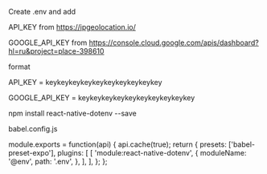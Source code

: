 Create .env and add

API_KEY from https://ipgeolocation.io/

GOOGLE_API_KEY from https://console.cloud.google.com/apis/dashboard?hl=ru&project=place-398610

format

API_KEY = keykeykeykeykeykeykeykeykeykey

GOOGLE_API_KEY = keykeykeykeykeykeykeykeykeykey


npm install react-native-dotenv --save



babel.config.js


module.exports = function(api) {
  api.cache(true);
  return {
    presets: ['babel-preset-expo'],
    plugins: [
      [
        'module:react-native-dotenv',
        {
          moduleName: '@env',
          path: '.env',
        },
      ],
    ],
  };
};
